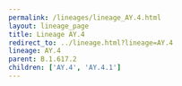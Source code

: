 ```yaml
---
permalink: /lineages/lineage_AY.4.html
layout: lineage_page
title: Lineage AY.4
redirect_to: ../lineage.html?lineage=AY.4
lineage: AY.4
parent: B.1.617.2
children: ['AY.4', 'AY.4.1']
---
```

